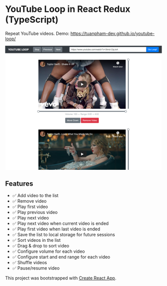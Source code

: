 # YouTube Loop in React Redux (TypeScript)

Repeat YouTube videos. Demo: https://tuanpham-dev.github.io/youtube-loop/

![youtube-loop-react-redux-typescript](https://raw.githubusercontent.com/tuanpham-dev/youtube-loop/main/screenshot.png)

## Features

- ✅ Add video to the list
- ✅ Remove video
- ✅ Play first video
- ✅ Play previous video
- ✅ Play next video
- ✅ Play next video when current video is ended
- ✅ Play first video when last video is ended
- ✅ Save the list to local storage for future sessions
- ✅ Sort videos in the list
- ✅ Drag & drop to sort video
- ✅ Configure volume for each video
- ✅ Configure start and end range for each video
- ✅ Shuffle videos
- ✅ Pause/resume video

This project was bootstrapped with [Create React App](https://github.com/facebook/create-react-app).
